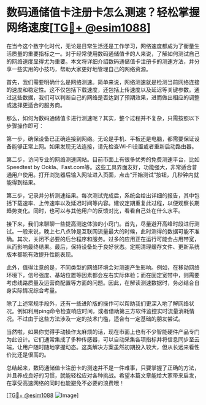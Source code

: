 # 数码通储值卡注册卡怎么测速？轻松掌握网络速度[[TG💪+ @esim1088](https://t.me/s/esim1088)]

在当今这个数字化时代，无论是日常生活还是工作学习，网络速度都成为了衡量生活质量的重要指标之一。对于经常使用数码通储值卡的人来说，了解如何测试自己的网络速度显得尤为重要。本文将详细介绍数码通储值卡注册卡的测速方法，并分享一些实用的小技巧，帮助大家更好地管理自己的网络资源。

首先，我们需要明确什么是网络测速。简单来说，网络测速就是检测当前网络连接的速度和稳定性。这不仅包括下载速度，还包括上传速度以及延迟等关键参数。通过这些数据，我们可以判断自己的网络是否达到了预期效果，进而做出相应的调整或选择更适合的服务商。

那么，如何为数码通储值卡进行测速呢？其实，整个过程并不复杂，只需按照以下步骤操作即可：

第一步，确保设备已正确连接到网络。无论是手机、平板还是电脑，都需要保证设备能够正常上网。如果发现无法连接，请先检查Wi-Fi设置或者重新启动路由器。

第二步，访问专业的网络测速网站。目前市面上有很多优秀的免费测速平台，比如Speedtest by Ookla、Fast.com等。这些工具界面友好，功能强大，非常适合普通用户使用。打开浏览器后输入网址进入页面，点击“开始测试”按钮，几秒钟内就能得到结果。

第三步，记录并分析测速结果。每次测试完成后，系统会给出详细的报告，其中包括下载速率、上传速率以及延迟时间等内容。建议定期重复此过程，以便观察长期趋势变化。同时，也可以与其他用户的反馈对比，看看自己处在什么水平。

接下来，我们来聊聊一些提高测速体验的小窍门。首先，尽量避开高峰时段进行测试。一般来说，晚上七八点钟是互联网流量最大的时候，此时测得的数据可能不准确。其次，关闭不必要的后台程序和服务。过多的应用正在运行可能会占用带宽，从而影响最终结果。最后，保持设备处于良好状态。定期清理缓存文件、更新系统版本都能有效提升性能表现。

此外，值得注意的是，不同类型的网络环境会对测速产生影响。例如，在移动网络环境下，信号强度、基站位置等因素都会左右实际体验；而在固定宽带中，则需要考虑线路质量及运营商配置等方面的问题。因此，在解读测速数据时，务必结合自身实际情况综合考量。

除了上述常规手段外，还有一些进阶版的操作可以帮助我们更深入地了解网络状况。例如利用ping命令检查响应时间，或者借助第三方软件监控实时流量消耗情况。不过由于这些方法涉及一定的技术门槛，适合有一定基础的朋友尝试。

当然啦，如果你觉得手动操作太麻烦的话，现在市面上也有不少智能硬件产品专门为此设计。它们通常集成了多种传感器，可以自动采集各项指标并将信息同步至云端，让用户随时随地掌握动态。这类解决方案虽然初期投入较大，但从长远来看性价比还是很高的。

总结起来，数码通储值卡注册卡的测速并不是一件难事，只要掌握了正确的方法，并且养成良好的习惯，就能轻松应对各种挑战。希望本篇文章能给大家带来启发，在享受高速网络的同时也能避免不必要的浪费哦！

[[TG💪+ @esim1088](https://t.me/s/esim1088) ![Image](https://i.postimg.cc/4NQfJmqS/Snipaste-2025-05-13-00-14-12.png)]